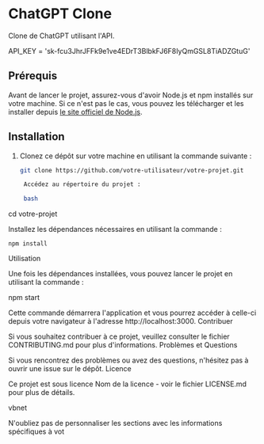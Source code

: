 # ChatGPT Clone

Clone de ChatGPT utilisant l'API.

API_KEY = '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'

## Prérequis

Avant de lancer le projet, assurez-vous d'avoir Node.js et npm installés sur votre machine. Si ce n'est pas le cas, vous pouvez les télécharger et les installer depuis [le site officiel de Node.js](https://nodejs.org/).

## Installation

1. Clonez ce dépôt sur votre machine en utilisant la commande suivante :
   ```bash
   git clone https://github.com/votre-utilisateur/votre-projet.git

    Accédez au répertoire du projet :

    bash

cd votre-projet

Installez les dépendances nécessaires en utilisant la commande :



    npm install

Utilisation

Une fois les dépendances installées, vous pouvez lancer le projet en utilisant la commande :



npm start

Cette commande démarrera l'application et vous pourrez accéder à celle-ci depuis votre navigateur à l'adresse http://localhost:3000.
Contribuer

Si vous souhaitez contribuer à ce projet, veuillez consulter le fichier CONTRIBUTING.md pour plus d'informations.
Problèmes et Questions

Si vous rencontrez des problèmes ou avez des questions, n'hésitez pas à ouvrir une issue sur le dépôt.
Licence

Ce projet est sous licence Nom de la licence - voir le fichier LICENSE.md pour plus de détails.

vbnet


N'oubliez pas de personnaliser les sections avec les informations spécifiques à vot
